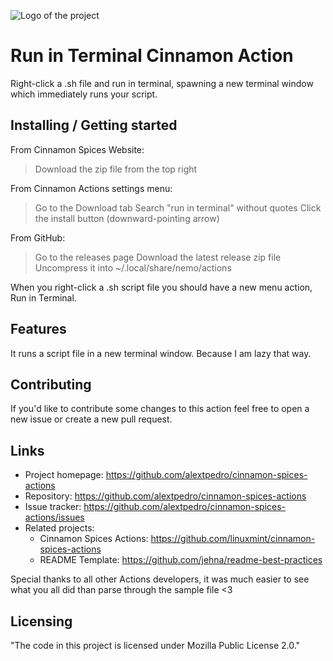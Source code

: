![Logo of the project](https://raw.githubusercontent.com/jehna/readme-best-practices/master/sample-logo.png)

# Run in Terminal Cinnamon Action

Right-click a .sh file and run in terminal, spawning a new terminal window which immediately runs your script. 

## Installing / Getting started

From Cinnamon Spices Website:
> Download the zip file from the top right

From Cinnamon Actions settings menu: 
> Go to the Download tab
> Search "run in terminal" without quotes
> Click the install button (downward-pointing arrow)

From GitHub:
> Go to the releases page
> Download the latest release zip file
> Uncompress it into ~/.local/share/nemo/actions

When you right-click a .sh script file you should have a new menu action, Run in Terminal.

## Features

It runs a script file in a new terminal window. Because I am lazy that way.

## Contributing

If you'd like to contribute some changes to this action feel free to open a new issue or create a new pull request.

## Links

- Project homepage: https://github.com/alextpedro/cinnamon-spices-actions
- Repository: https://github.com/alextpedro/cinnamon-spices-actions
- Issue tracker: https://github.com/alextpedro/cinnamon-spices-actions/issues
- Related projects:
  - Cinnamon Spices Actions: https://github.com/linuxmint/cinnamon-spices-actions
  - README Template: https://github.com/jehna/readme-best-practices

Special thanks to all other Actions developers, it was much easier to see what you all did than parse through the sample file <3

## Licensing

"The code in this project is licensed under Mozilla Public License 2.0."
